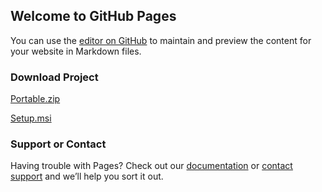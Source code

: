 ## Welcome to GitHub Pages

You can use the [editor on GitHub](https://github.com/ibrahimaglr/Image-to-Text-.NET-Framework/edit/gh-pages/index.md) to maintain and preview the content for your website in Markdown files.

### Download Project
[Portable.zip](https://ibrahimaglr.github.io/Image-to-Text-.NET-Framework/Image-to-Text-Portable.zip)


[Setup.msi](https://ibrahimaglr.github.io/Image-to-Text-.NET-Framework/ImagetoText_Setup.msi)

### Support or Contact

Having trouble with Pages? Check out our [documentation](https://docs.github.com/categories/github-pages-basics/) or [contact support](https://support.github.com/contact) and we’ll help you sort it out.

